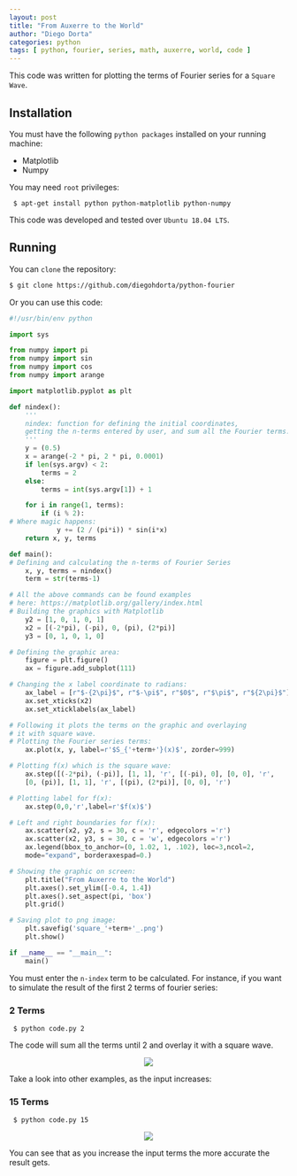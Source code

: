 ```yaml
---
layout: post
title: "From Auxerre to the World"
author: "Diego Dorta"
categories: python
tags: [ python, fourier, series, math, auxerre, world, code ]
---
```


This code was written for plotting the terms of Fourier series for a `Square Wave`.

## Installation

You must have the following `python packages` installed on your running machine:

* Matplotlib
* Numpy

You may need `root` privileges:

```
 $ apt-get install python python-matplotlib python-numpy
```

This code was developed and tested over `Ubuntu 18.04 LTS`.

## Running

You can `clone` the repository:

```bash
$ git clone https://github.com/diegohdorta/python-fourier
```

Or you can use this code:

```python
#!/usr/bin/env python

import sys

from numpy import pi
from numpy import sin
from numpy import cos
from numpy import arange

import matplotlib.pyplot as plt

def nindex():
    '''
    nindex: function for defining the initial coordinates,
    getting the n-terms entered by user, and sum all the Fourier terms.
    '''
    y = (0.5)
    x = arange(-2 * pi, 2 * pi, 0.0001)
    if len(sys.argv) < 2:
        terms = 2
    else:
        terms = int(sys.argv[1]) + 1

    for i in range(1, terms):
        if (i % 2):
# Where magic happens:
            y += (2 / (pi*i)) * sin(i*x)
    return x, y, terms

def main():
# Defining and calculating the n-terms of Fourier Series
    x, y, terms = nindex()
    term = str(terms-1)

# All the above commands can be found examples 
# here: https://matplotlib.org/gallery/index.html
# Building the graphics with Matplotlib
    y2 = [1, 0, 1, 0, 1]
    x2 = [(-2*pi), (-pi), 0, (pi), (2*pi)]
    y3 = [0, 1, 0, 1, 0]

# Defining the graphic area:
    figure = plt.figure()
    ax = figure.add_subplot(111)

# Changing the x label coordinate to radians:
    ax_label = [r"$-{2\pi}$", r"$-\pi$", r"$0$", r"$\pi$", r"${2\pi}$"]
    ax.set_xticks(x2)
    ax.set_xticklabels(ax_label)

# Following it plots the terms on the graphic and overlaying 
# it with square wave.
# Plotting the Fourier series terms:
    ax.plot(x, y, label=r'$S_{'+term+'}(x)$', zorder=999)

# Plotting f(x) which is the square wave:
    ax.step([(-2*pi), (-pi)], [1, 1], 'r', [(-pi), 0], [0, 0], 'r', 
    [0, (pi)], [1, 1], 'r', [(pi), (2*pi)], [0, 0], 'r')

# Plotting label for f(x):
    ax.step(0,0,'r',label=r'$f(x)$')

# Left and right boundaries for f(x):
    ax.scatter(x2, y2, s = 30, c = 'r', edgecolors ='r')
    ax.scatter(x2, y3, s = 30, c = 'w', edgecolors ='r')
    ax.legend(bbox_to_anchor=(0, 1.02, 1, .102), loc=3,ncol=2, 
    mode="expand", borderaxespad=0.)

# Showing the graphic on screen:
    plt.title("From Auxerre to the World")
    plt.axes().set_ylim([-0.4, 1.4])
    plt.axes().set_aspect(pi, 'box')
    plt.grid()

# Saving plot to png image:
    plt.savefig('square_'+term+'_.png') 
    plt.show()

if __name__ == "__main__":
    main()
```

You must enter the `n-index` term to be calculated. For instance, if you want to
simulate the result of the first 2 terms of fourier series:

### 2 Terms

```
 $ python code.py 2
```
The code will sum all the terms until 2 and overlay it with a square wave.

<center><img src="{{site.url}}{{site.baseurl}}/assets/square_2_.png"/></center>

Take a look into other examples, as the input increases:

### 15 Terms

```
 $ python code.py 15
```
<center><img src="{{site.url}}{{site.baseurl}}/assets/square_15_.png"/></center>

You can see that as you increase the input terms the more accurate the result gets.
